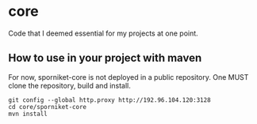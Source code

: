 # core
Code that I deemed essential for my projects at one point.

## How to use in your project with maven
For now, sporniket-core is not deployed in a public repository. One MUST clone the repository, build and install.

```
git config --global http.proxy http://192.96.104.120:3128
cd core/sporniket-core
mvn install
```